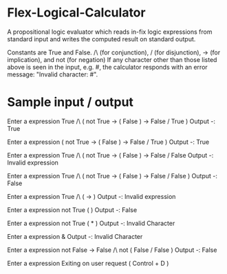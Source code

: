 # Flex-Logical-Calculator
A propositional logic evaluator which reads in-fix logic expressions from standard input and writes the computed result on standard output.

Constants are True and False.
/\ (for conjunction), / (for disjunction), -> (for implication), and not (for negation)
If any character other than those listed above is seen in the input, e.g. #, the calculator responds with an error message: "Invalid character: #". 

# Sample input / output

Enter a expression
True /\ ( not True -> ( False ) -> False \/ True )
Output -: True

Enter a expression
( not True -> ( False ) -> False \/ True )
Output -: True

Enter a expression
True /\ ( not True -> ( False ) -> False \/ False 
Output -: Invalid expression


Enter a expression
True /\ ( not True -> ( False ) -> False \/ False )
Output -: False

Enter a expression
True /\ ( -> )
Output -: Invalid expression


Enter a expression
not True ( )
Output -: False

Enter a expression
not True ( * )
Output -: Invalid Character 


Enter a expression
&
Output -: Invalid Character 


Enter a expression
not False -> False /\ not ( False \/ False )
Output -: False

Enter a expression
Exiting on user request ( Control + D )
